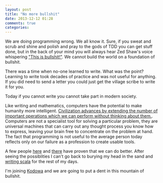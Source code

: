 ```yaml
---
layout: post
title: "No more bullshit"
date: 2013-12-12 01:28
comments: true
categories:
---
```


We are doing programming wrong. We all know it. Sure, if you sweat and scrub and shine and polish and pray to the gods of TDD you can get stuff done, but in the back of your mind you will always hear Zed Shaw's voice whispering ["This is bullshit!"](http://www.youtube.com/watch?v=4qJMR_Dbxow). We cannot build the world on a foundation of bullshit.

<!--more-->

There was a time when no-one learned to write. What was the point? Learning to write took decades of practice and was not useful for anything. If you did need to send a letter you could just get the village scribe to write it for you.

Today if you cannot write you cannot take part in modern society.

Like writing and mathematics, computers have the potential to make humanity more intelligent. [Civilization advances by extending the number of important operations which we can perform without thinking about them.](http://en.wikiquote.org/wiki/Alfred_North_Whitehead). Computers are not a specialist tool for solving a particular problem, they are universal machines that can carry out any thought process you know how to express, leaving your brain free to concentrate on the problem at hand. The fact that programming is not useful to the average person today reflects only on our failure as a profession to create usable tools.

A few people [here](http://www.vpri.org/html/work/ifnct.htm) and [there](http://boom.cs.berkeley.edu/) have proven that we can do better. After seeing the possiblities I can't go back to burying my head in the sand and [writing scala](/images/typing.gif) for the rest of my days.

I'm joining [Kodowa](http://www.lighttable.com/) and we are going to put a dent in this mountain of bullshit.